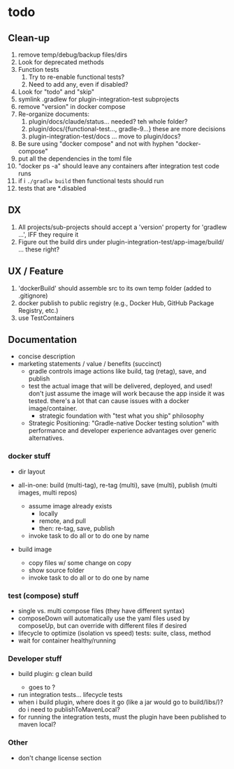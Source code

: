 # todo

## Clean-up
1. remove temp/debug/backup files/dirs
2. Look for deprecated methods
3. Function tests
   1. Try to re-enable functional tests?
   2. Need to add any, even if disabled? 
4. Look for "todo" and "skip"
6. symlink .gradlew for plugin-integration-test subprojects
7. remove "version" in docker compose
7. Re-organize documents:
   1. plugin/docs/claude/status... needed?  teh whole folder?
   2. plugin/docs/{functional-test..., gradle-9...} these are more decisions
   3. plugin-integration-test/docs ... move to plugin/docs?
7. Be sure using "docker compose" and not with hyphen "docker-compose"
8. put all the dependencies in the toml file
9. "docker ps -a" should leave any containers after integration test code runs
9. if i `./gradlw build` then functional tests should run
10. tests that are *.disabled

## DX
1. All projects/sub-projects should accept a 'version' property for 'gradlew ...', IFF they require it
2. Figure out the build dirs under plugin-integration-test/app-image/build/ ... these right?


## UX / Feature
1. 'dockerBuild' should assemble src to its own temp folder (added to .gitignore)
4. docker publish to public registry (e.g., Docker Hub, GitHub Package Registry, etc.)
5. use TestContainers


## Documentation

- concise description
- marketing statements / value / benefits (succinct)
   - gradle controls image actions like build, tag (retag), save, and publish
   - test the actual image that will be delivered, deployed, and used!  don't just assume the image will work because the 
   app inside it was tested.  there's a lot that can cause issues with a docker image/container. 
      - strategic foundation with "test what you ship" philosophy
   - Strategic Positioning: "Gradle-native Docker testing solution" with performance and developer experience advantages 
   over generic alternatives.

### docker stuff

- dir layout

- all-in-one: build (multi-tag), re-tag (multi), save (multi), publish (multi images, multi repos)
  - assume image already exists
     - locally
     - remote, and pull
     - then: re-tag, save, publish
  - invoke task to do all or to do one by name

- build image
   - copy files w/ some change on copy
   - show source folder
  - invoke task to do all or to do one by name

### test (compose) stuff

- single vs. multi compose files (they have different syntax)
- composeDown will automatically use the yaml files used by composeUp, but can override with different files if desired
- lifecycle to optimize (isolation vs speed) tests: suite, class, method
- wait for container healthy/running

### Developer stuff

- build plugin: g clean build <version prop: todo>
   - goes to  ?
- run integration tests... lifecycle tests
- when i build plugin, where does it go (like a jar would go to build/libs/)?  do i need to publishToMavenLocal?
- for running the integration tests, must the plugin have been published to maven local?

### Other

- don't change license section